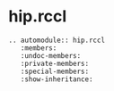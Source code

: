 # hip.rccl

```{eval-rst}
.. automodule:: hip.rccl
   :members:
   :undoc-members:
   :private-members:
   :special-members:
   :show-inheritance:

```
